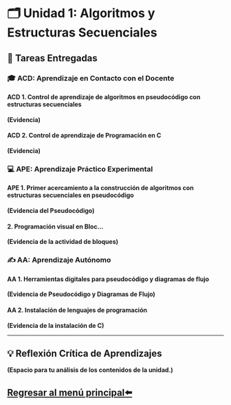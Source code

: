 # 🗂️ Unidad 1: Algoritmos y Estructuras Secuenciales

## 📑 Tareas Entregadas
### 🎓 ACD: Aprendizaje en Contacto con el Docente
#### ACD 1. Control de aprendizaje de algoritmos en pseudocódigo con estructuras secuenciales
**(Evidencia)**

#### ACD 2. Control de aprendizaje de Programación en C
**(Evidencia)**

### 💻 APE: Aprendizaje Práctico Experimental
#### APE 1. Primer acercamiento a la construcción de algoritmos con estructuras secuenciales en pseudocódigo 
**(Evidencia del Pseudocódigo)**

#### 2. Programación visual en Bloc...
**(Evidencia de la actividad de bloques)**


### ✍️ AA: Aprendizaje Autónomo
#### AA 1. Herramientas digitales para pseudocódigo y diagramas de flujo
**(Evidencia de Pseudocódigo y Diagramas de Flujo)**

#### AA 2. Instalación de lenguajes de programación
**(Evidencia de la instalación de C)**

---

## 💡 Reflexión Crítica de Aprendizajes
**(Espacio para tu análisis de los contenidos de la unidad.)**

## [Regresar al menú principal⬅️](index.md)
